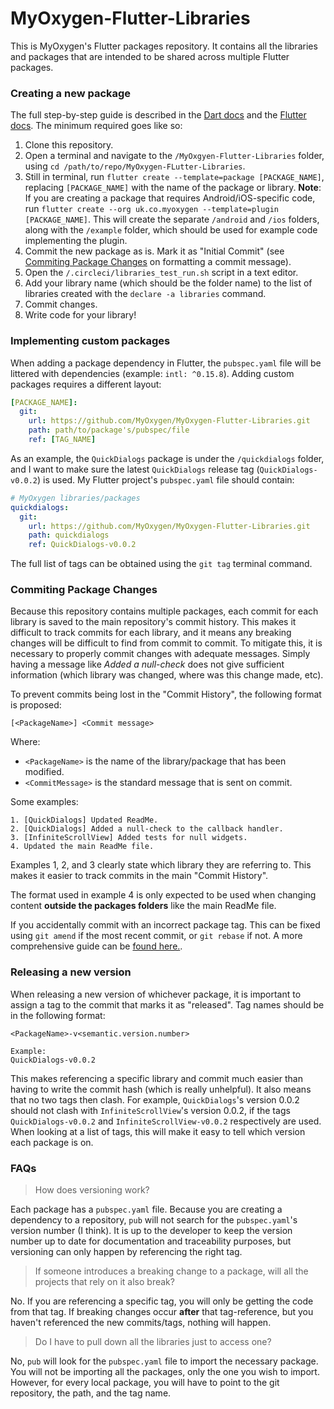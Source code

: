 # MyOxygen-Flutter-Libraries
This is MyOxygen's Flutter packages repository. It contains all the libraries and packages that are intended to be shared across multiple Flutter packages. 

### Creating a new package

The full step-by-step guide is described in the [Dart docs](https://dart.dev/guides/libraries/create-library-packages) and the [Flutter docs](https://flutter.dev/docs/development/packages-and-plugins/developing-packages). The minimum required goes like so:

1. Clone this repository.
2. Open a terminal and navigate to the `/MyOxgyen-Flutter-Libraries` folder, using `cd /path/to/repo/MyOxygen-FLutter-Libraries`.
3. Still in terminal, run `flutter create --template=package [PACKAGE_NAME]`, replacing `[PACKAGE_NAME]` with the name of the package or library. **Note**: If you are creating a package that requires Android/iOS-specific code, run `flutter create --org uk.co.myoxygen --template=plugin [PACKAGE_NAME]`. This will create the separate `/android` and `/ios` folders, along with the `/example` folder, which should be used for example code implementing the plugin.
4. Commit the new package as is. Mark it as "Initial Commit" (see [Commiting Package Changes](https://github.com/MyOxygen/MyOxygen-Flutter-Libraries#commiting-package-changes) on formatting a commit message).
5. Open the `/.circleci/libraries_test_run.sh` script in a text editor.
6. Add your library name (which should be the folder name) to the list of libraries created with the `declare -a libraries` command.
7. Commit changes.
8. Write code for your library!

### Implementing custom packages

When adding a package dependency in Flutter, the `pubspec.yaml` file will be littered with dependencies (example: `intl: ^0.15.8`). Adding custom packages requires a different layout:

```yaml
[PACKAGE_NAME]:
  git:
    url: https://github.com/MyOxygen/MyOxygen-Flutter-Libraries.git
    path: path/to/package's/pubspec/file
    ref: [TAG_NAME]
```

As an example, the `QuickDialogs` package is under the `/quickdialogs` folder, and I want to make sure the latest `QuickDialogs` release tag (`QuickDialogs-v0.0.2`) is used. My Flutter project's `pubspec.yaml` file should contain:

```yaml
# MyOxygen libraries/packages
quickdialogs:
  git:
    url: https://github.com/MyOxygen/MyOxygen-Flutter-Libraries.git
    path: quickdialogs
    ref: QuickDialogs-v0.0.2
```

The full list of tags can be obtained using the `git tag` terminal command.

### Commiting Package Changes

Because this repository contains multiple packages, each commit for each library is saved to the main repository's commit history. This makes it difficult to track commits for each library, and it means any breaking changes will be difficult to find from commit to commit. To mitigate this, it is necessary to properly commit changes with adequate messages. Simply having a message like *Added a null-check* does not give sufficient information (which library was changed, where was this change made, etc).

To prevent commits being lost in the "Commit History", the following format is proposed:

```
[<PackageName>] <Commit message>
```
Where:
- `<PackageName>` is the name of the library/package that has been modified.
- `<CommitMessage>` is the standard message that is sent on commit.

Some examples:
```
1. [QuickDialogs] Updated ReadMe.
2. [QuickDialogs] Added a null-check to the callback handler.
3. [InfiniteScrollView] Added tests for null widgets.
4. Updated the main ReadMe file.
```

Examples 1, 2, and 3 clearly state which library they are referring to. This makes it easier to track commits in the main "Commit History".

The format used in example 4 is only expected to be used when changing content **outside the packages folders** like the main ReadMe file.

If you accidentally commit with an incorrect package tag. This can be fixed using `git amend` if the most recent commit, or `git rebase` if not. A more comprehensive guide can be [found here.](https://help.github.com/en/github/committing-changes-to-your-project/changing-a-commit-message).

### Releasing a new version

When releasing a new version of whichever package, it is important to assign a tag to the commit that marks it as "released". Tag names should be in the following format:

```
<PackageName>-v<semantic.version.number>

Example:
QuickDialogs-v0.0.2
```

This makes referencing a specific library and commit much easier than having to write the commit hash (which is really unhelpful). It also means that no two tags then clash. For example, `QuickDialogs`'s version 0.0.2 should not clash with `InfiniteScrollView`'s version 0.0.2, if the tags `QuickDialogs-v0.0.2` and `InfiniteScrollView-v0.0.2` respectively are used. When looking at a list of tags, this will make it easy to tell which version each package is on.

### FAQs

> How does versioning work?

Each package has a `pubspec.yaml` file. Because you are creating a dependency to a repository, `pub` will not search for the `pubspec.yaml`'s version number (I think). It is up to the developer to keep the version number up to date for documentation and traceability purposes, but versioning can only happen by referencing the right tag.

> If someone introduces a breaking change to a package, will all the projects that rely on it also break?

No. If you are referencing a specific tag, you will only be getting the code from that tag. If breaking changes occur **after** that tag-reference, but you haven't referenced the new commits/tags, nothing will happen.

> Do I have to pull down all the libraries just to access one?

No, `pub` will look for the `pubspec.yaml` file to import the necessary package. You will not be importing all the packages, only the one you wish to import. However, for every local package, you will have to point to the git repository, the path, and the tag name.

